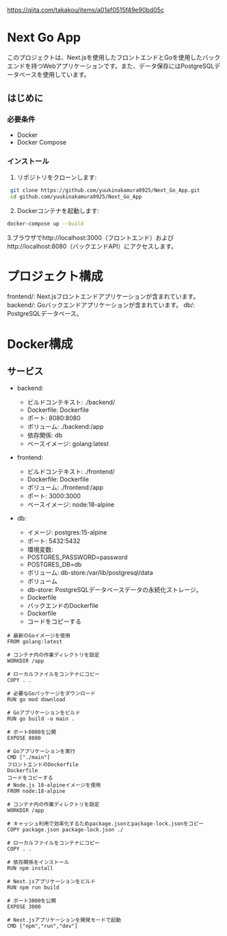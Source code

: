 <!-- 参考文献 -->
https://qiita.com/takakou/items/a01af0515f49e90bd05c


# Next Go App

このプロジェクトは、Next.jsを使用したフロントエンドとGoを使用したバックエンドを持つWebアプリケーションです。また、データ保存にはPostgreSQLデータベースを使用しています。

## はじめに

### 必要条件

- Docker
- Docker Compose

### インストール

1. リポジトリをクローンします:

  ```bash
   git clone https://github.com/yuukinakamura0925/Next_Go_App.git
   cd github.com/yuukinakamura0925/Next_Go_App
  ```
2. Dockerコンテナを起動します:

```bash
docker-compose up --build
```

3.ブラウザでhttp://localhost:3000（フロントエンド）およびhttp://localhost:8080（バックエンドAPI）にアクセスします。

# プロジェクト構成
frontend/: Next.jsフロントエンドアプリケーションが含まれています。
backend/: Goバックエンドアプリケーションが含まれています。
db/: PostgreSQLデータベース。

# Docker構成
## サービス
- backend:


  - ビルドコンテキスト: ./backend/
  - Dockerfile: Dockerfile
  - ポート: 8080:8080
  - ボリューム: ./backend:/app
  - 依存関係: db
  - ベースイメージ: golang:latest

- frontend:

  - ビルドコンテキスト: ./frontend/
  - Dockerfile: Dockerfile
  - ボリューム: ./frontend:/app
  - ポート: 3000:3000
  - ベースイメージ: node:18-alpine

- db:

  - イメージ: postgres:15-alpine
  - ポート: 5432:5432
  - 環境変数:
  - POSTGRES_PASSWORD=password
  - POSTGRES_DB=db
  - ボリューム: db-store:/var/lib/postgresql/data
  - ボリューム
  - db-store: PostgreSQLデータベースデータの永続化ストレージ。
  - Dockerfile
  - バックエンドのDockerfile
  - Dockerfile
  - コードをコピーする

```
# 最新のGoイメージを使用
FROM golang:latest

# コンテナ内の作業ディレクトリを設定
WORKDIR /app

# ローカルファイルをコンテナにコピー
COPY . .

# 必要なGoパッケージをダウンロード
RUN go mod download

# Goアプリケーションをビルド
RUN go build -o main .

# ポート8080を公開
EXPOSE 8080

# Goアプリケーションを実行
CMD ["./main"]
フロントエンドのDockerfile
Dockerfile
コードをコピーする
# Node.js 18-alpineイメージを使用
FROM node:18-alpine

# コンテナ内の作業ディレクトリを設定
WORKDIR /app

# キャッシュ利用で効率化するためpackage.jsonとpackage-lock.jsonをコピー
COPY package.json package-lock.json ./

# ローカルファイルをコンテナにコピー
COPY . .

# 依存関係をインストール
RUN npm install

# Next.jsアプリケーションをビルド
RUN npm run build

# ポート3000を公開
EXPOSE 3000

# Next.jsアプリケーションを開発モードで起動
CMD ["npm","run","dev"]
```